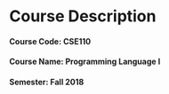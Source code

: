 
# Course Description 
#### Course Code: CSE110
#### Course Name: Programming Language I
#### Semester: Fall 2018
